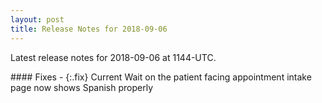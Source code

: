 ```yaml
---
layout: post
title: Release Notes for 2018-09-06
---
```


Latest release notes for 2018-09-06 at 1144-UTC.

<div class='fixes' markdown='1'>
#### Fixes
- {:.fix} Current Wait on the patient facing appointment intake page now shows Spanish properly
</div>

